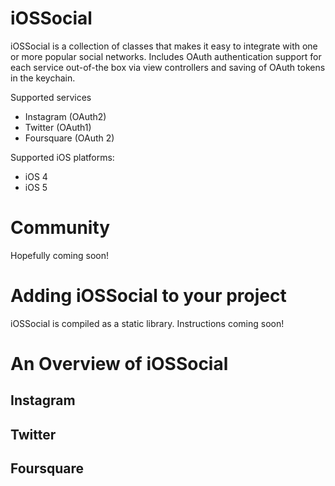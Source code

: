 iOSSocial
=======

iOSSocial is a collection of classes that makes it easy to integrate with one or more popular social networks. Includes OAuth authentication support for each service out-of-the box via view controllers and saving of OAuth tokens in the keychain.

Supported services
- Instagram (OAuth2)
- Twitter (OAuth1)
- Foursquare (OAuth 2)

Supported iOS platforms: 
- iOS 4
- iOS 5

Community
=========

Hopefully coming soon!

Adding iOSSocial to your project
==============================

iOSSocial is compiled as a static library. Instructions coming soon!
  
An Overview of iOSSocial
======================
                  
Instagram
------------

Twitter
-----------------------

Foursquare
-----------------------